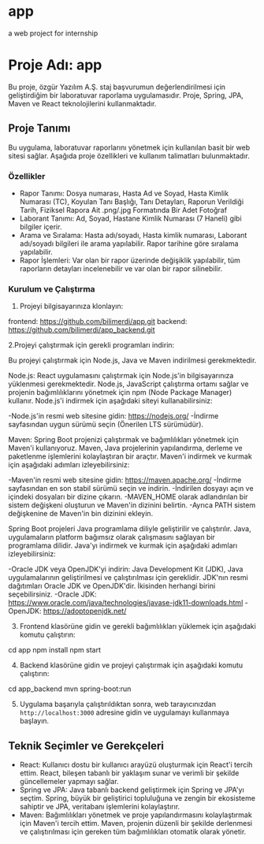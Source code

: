 # app
 a web project for internship
 
# Proje Adı: app

Bu proje, özgür Yazılım A.Ş. staj başvurumun değerlendirilmesi için geliştirdiğim bir laboratuvar raporlama uygulamasıdır. Proje, Spring, JPA, Maven ve React teknolojilerini kullanmaktadır.

## Proje Tanımı

Bu uygulama, laboratuvar raporlarını yönetmek için kullanılan basit bir web sitesi sağlar. Aşağıda proje özellikleri ve kullanım talimatları bulunmaktadır.

### Özellikler

- Rapor Tanımı: Dosya numarası, Hasta Ad ve Soyad, Hasta Kimlik Numarası (TC), Koyulan Tanı Başlığı, Tanı Detayları, Raporun Verildiği Tarih, Fiziksel Rapora Ait .png/.jpg Formatında Bir Adet Fotoğraf
- Laborant Tanımı: Ad, Soyad, Hastane Kimlik Numarası (7 Haneli) gibi bilgiler içerir.
- Arama ve Sıralama: Hasta adı/soyadı, Hasta kimlik numarası, Laborant adı/soyadı bilgileri ile arama yapılabilir. Rapor tarihine göre sıralama yapılabilir.
- Rapor İşlemleri: Var olan bir rapor üzerinde değişiklik yapılabilir, tüm raporların detayları incelenebilir ve var olan bir rapor silinebilir.

### Kurulum ve Çalıştırma

1. Projeyi bilgisayarınıza klonlayın:

frontend: https://github.com/bilimerdi/app.git
backend: https://github.com/bilimerdi/app_backend.git

2.Projeyi çalıştırmak için gerekli programları indirin:

Bu projeyi çalıştırmak için Node.js, Java ve Maven indirilmesi gerekmektedir.

Node.js: React uygulamasını çalıştırmak için Node.js'in bilgisayarınıza yüklenmesi gerekmektedir. Node.js, JavaScript çalıştırma ortamı sağlar ve projenin bağımlılıklarını yönetmek için npm (Node Package Manager) kullanır. Node.js'i indirmek için aşağıdaki siteyi kullanabilirsiniz:

-Node.js'in resmi web sitesine gidin: https://nodejs.org/
-İndirme sayfasından uygun sürümü seçin (Önerilen LTS sürümüdür).

Maven: Spring Boot projenizi çalıştırmak ve bağımlılıkları yönetmek için Maven'i kullanıyoruz. Maven, Java projelerinin yapılandırma, derleme ve paketlenme işlemlerini kolaylaştıran bir araçtır. Maven'i indirmek ve kurmak için aşağıdaki adımları izleyebilirsiniz:

-Maven'in resmi web sitesine gidin: https://maven.apache.org/
-İndirme sayfasından en son stabil sürümü seçin ve indirin.
-İndirilen dosyayı açın ve içindeki dosyaları bir dizine çıkarın.
-MAVEN_HOME olarak adlandırılan bir sistem değişkeni oluşturun ve Maven'in dizinini belirtin.
-Ayrıca PATH sistem değişkenine de Maven'in bin dizinini ekleyin.

Spring Boot projeleri Java programlama diliyle geliştirilir ve çalıştırılır. Java, uygulamaların platform bağımsız olarak çalışmasını sağlayan bir programlama dilidir.
Java'yı indirmek ve kurmak için aşağıdaki adımları izleyebilirsiniz:

-Oracle JDK veya OpenJDK'yi indirin: Java Development Kit (JDK), Java uygulamalarının geliştirilmesi ve çalıştırılması için gereklidir. JDK'nın resmi dağıtımları Oracle JDK ve OpenJDK'dir. İkisinden herhangi birini seçebilirsiniz.
-Oracle JDK: https://www.oracle.com/java/technologies/javase-jdk11-downloads.html
-OpenJDK: https://adoptopenjdk.net/

3. Frontend klasörüne gidin ve gerekli bağımlılıkları yüklemek için aşağıdaki komutu çalıştırın:

cd app
npm install
npm start


4. Backend klasörüne gidin ve projeyi çalıştırmak için aşağıdaki komutu çalıştırın:

cd app_backend
mvn spring-boot:run


5. Uygulama başarıyla çalıştırıldıktan sonra, web tarayıcınızdan `http://localhost:3000` adresine gidin ve uygulamayı kullanmaya başlayın.

## Teknik Seçimler ve Gerekçeleri

- React: Kullanıcı dostu bir kullanıcı arayüzü oluşturmak için React'i tercih ettim. React, bileşen tabanlı bir yaklaşım sunar ve verimli bir şekilde güncellemeler yapmayı sağlar.
- Spring ve JPA: Java tabanlı backend geliştirmek için Spring ve JPA'yı seçtim. Spring, büyük bir geliştirici topluluğuna ve zengin bir ekosisteme sahiptir ve JPA, veritabanı işlemlerini kolaylaştırır.
- Maven: Bağımlılıkları yönetmek ve proje yapılandırmasını kolaylaştırmak için Maven'i tercih ettim. Maven, projenin düzenli bir şekilde derlenmesi ve çalıştırılması için gereken tüm bağımlılıkları otomatik olarak yönetir.
